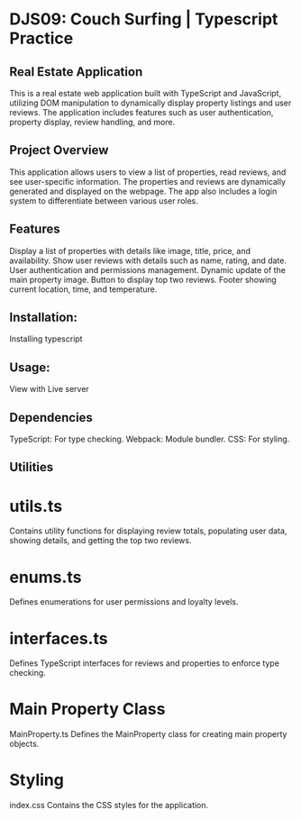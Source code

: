 # DJS09: Couch Surfing | Typescript Practice

## Real Estate Application
This is a real estate web application built with TypeScript and JavaScript, utilizing DOM manipulation to dynamically display property listings and user reviews. The application includes features such as user authentication, property display, review handling, and more.

## Project Overview
This application allows users to view a list of properties, read reviews, and see user-specific information. The properties and reviews are dynamically generated and displayed on the webpage. The app also includes a login system to differentiate between various user roles.

## Features
Display a list of properties with details like image, title, price, and availability.
Show user reviews with details such as name, rating, and date.
User authentication and permissions management.
Dynamic update of the main property image.
Button to display top two reviews.
Footer showing current location, time, and temperature.

## Installation:
Installing typescript

## Usage:
View with Live server

## Dependencies
TypeScript: For type checking.
Webpack: Module bundler.
CSS: For styling.

## Utilities
# utils.ts
Contains utility functions for displaying review totals, populating user data, showing details, and getting the top two reviews.

# enums.ts
Defines enumerations for user permissions and loyalty levels.

# interfaces.ts
Defines TypeScript interfaces for reviews and properties to enforce type checking.

# Main Property Class
MainProperty.ts
Defines the MainProperty class for creating main property objects.

# Styling
index.css
Contains the CSS styles for the application.
